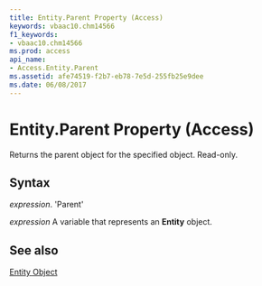```yaml
---
title: Entity.Parent Property (Access)
keywords: vbaac10.chm14566
f1_keywords:
- vbaac10.chm14566
ms.prod: access
api_name:
- Access.Entity.Parent
ms.assetid: afe74519-f2b7-eb78-7e5d-255fb25e9dee
ms.date: 06/08/2017
---
```



# Entity.Parent Property (Access)

Returns the parent object for the specified object. Read-only.


## Syntax

 _expression_. 'Parent'

 _expression_ A variable that represents an **Entity** object.


## See also


[Entity Object](Access.Entity.md)

